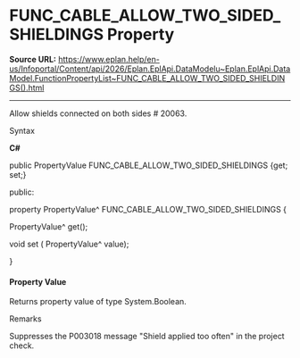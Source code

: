 # FUNC_CABLE_ALLOW_TWO_SIDED_SHIELDINGS Property

**Source URL:** https://www.eplan.help/en-us/Infoportal/Content/api/2026/Eplan.EplApi.DataModelu~Eplan.EplApi.DataModel.FunctionPropertyList~FUNC_CABLE_ALLOW_TWO_SIDED_SHIELDINGS().html

---

Allow shields connected on both sides # 20063.

Syntax

**C#**



public PropertyValue FUNC_CABLE_ALLOW_TWO_SIDED_SHIELDINGS {get; set;}

public:

property PropertyValue^ FUNC_CABLE_ALLOW_TWO_SIDED_SHIELDINGS {

   PropertyValue^ get();

   void set (    PropertyValue^ value);

}


#### Property Value

Returns property value of type System.Boolean.

Remarks

Suppresses the P003018 message "Shield applied too often" in the project check.
